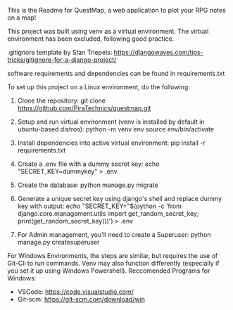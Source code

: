 This is the Readme for QuestMap, a web application to plot your RPG notes on a map!

This project was built using venv as a virtual environment. The virtual environment has been excluded, following good practice.

.gitignore template by Stan Triepels: https://djangowaves.com/tips-tricks/gitignore-for-a-django-project/

software requirements and dependencies can be found in requirements.txt

To set up this project on a Linux environment, do the following:

1. Clone the repository:
	git clone https://github.com/PiraTechnics/questmap.git

2. Setup and run virtual environment (venv is installed by default in ubuntu-based distros):
	python -m venv env
	source env/bin/activate

3. Install dependencies into active virtual environment:
	pip install -r requirements.txt

4. Create a .env file with a dummy secret key:
	 echo "SECRET_KEY=dummykey" > .env

5. Create the database:
	python manage.py migrate

6. Generate a unique secret key using django's shell and replace dummy key with output:
	echo "SECRET_KEY="$(python -c 'from django.core.management.utils import get_random_secret_key; print(get_random_secret_key())') > .env

7. For Admin management, you'll need to create a Superuser:
	python manage.py createsuperuser

For Windows Environments, the steps are similar, but requires the use of Git-Cli to run commands. Venv may also function differently (especially if you set it up using Windows Powershell). Reccomended Programs for Windows:
- VSCode: https://code.visualstudio.com/
- Git-scm: https://git-scm.com/download/win

